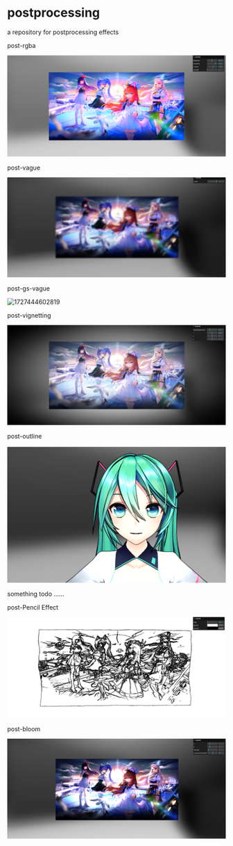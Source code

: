 # postprocessing

a repository for postprocessing effects

post-rgba

![1726407796092](image/README/1726407796092.png)

post-vague

![1727437764055](image/README/1727437764055.png)

post-gs-vague

![1727444602819](image/README/1727444602819.png)

post-vignetting

![1726408048494](image/README/1726408048494.png)

post-outline

![1726488623546](image/README/1726488623546.png)

something todo ......

post-Pencil Effect

![1727176775349](image/README/1727176775349.png)

post-bloom

![1727619486019](image/README/1727619486019.png)
